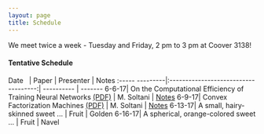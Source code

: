 ```yaml
---
layout: page
title: Schedule
---
```


<p class="message">
  We meet twice a week - Tuesday and Friday, 2 pm to 3 pm at Coover 3138! 
</p>

#### Tentative Schedule


Date        | Paper |  Presenter   | Notes
:----- ---------|:------------------------------------:| ---------- | -------
6-6-17| On the Computational Efficiency of Training Neural Networks [(PDF)](https://arxiv.org/pdf/1410.1141.pdf) | M. Soltani   | [Notes](https://virajshah018.github.io//2017/06/05/meet1/)
6-9-17| Convex Factorization Machines [(PDF)](http://mblondel.org/publications/mblondel-ecmlpkdd2015.pdf)  | M. Soltani   | [Notes](https://virajshah018.github.io//2017/06/05/meet1/)
6-13-17| A small, hairy-skinned sweet ...      | Fruit        | Golden
6-16-17| A spherical, orange-colored sweet ... | Fruit        | Navel

